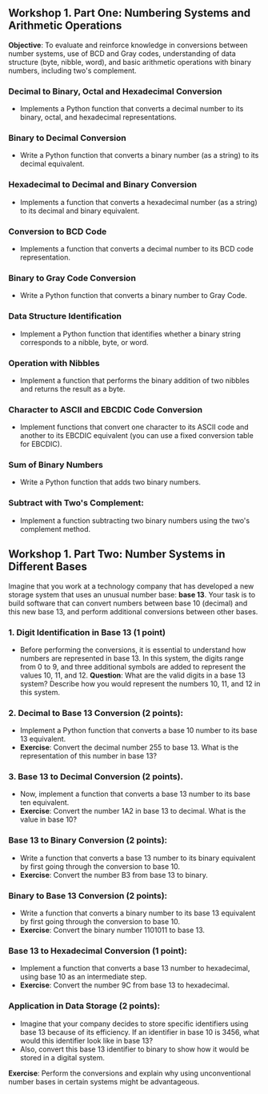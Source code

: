 ## Workshop 1. Part One: Numbering Systems and Arithmetic Operations

**Objective**: To evaluate and reinforce knowledge in conversions between number systems, use of BCD and Gray codes, understanding of data structure (byte, nibble, word), and basic arithmetic operations with binary numbers, including two's complement.

### Decimal to Binary, Octal and Hexadecimal Conversion
- Implements a Python function that converts a decimal number to its binary, octal, and hexadecimal representations.

### Binary to Decimal Conversion
- Write a Python function that converts a binary number (as a string) to its decimal equivalent.

### Hexadecimal to Decimal and Binary Conversion
- Implements a function that converts a hexadecimal number (as a string) to its decimal and binary equivalent.

### Conversion to BCD Code
- Implements a function that converts a decimal number to its BCD code representation.

### Binary to Gray Code Conversion
- Write a Python function that converts a binary number to Gray Code.

### Data Structure Identification
- Implement a Python function that identifies whether a binary string corresponds to a nibble, byte, or word.

### Operation with Nibbles
- Implement a function that performs the binary addition of two nibbles and returns the result as a byte.

### Character to ASCII and EBCDIC Code Conversion
- Implement functions that convert one character to its ASCII code and another to its EBCDIC equivalent (you can use a fixed conversion table for EBCDIC).

### Sum of Binary Numbers
- Write a Python function that adds two binary numbers.

### Subtract with Two's Complement:

- Implement a function subtracting two binary numbers using the two's complement method.



## Workshop 1. Part Two: Number Systems in Different Bases

Imagine that you work at a technology company that has developed a new storage system that uses an unusual number base: **base 13**. Your task is to build software that can convert numbers between base 10 (decimal) and this new base 13, and perform additional conversions between other bases.

### 1. Digit Identification in Base 13 (1 point)
- Before performing the conversions, it is essential to understand how numbers are represented in base 13. In this system, the digits range from 0 to 9, and three additional symbols are added to represent the values 10, 11, and 12.
**Question**: What are the valid digits in a base 13 system? Describe how you would represent the numbers 10, 11, and 12 in this system.

### 2. Decimal to Base 13 Conversion (2 points):

- Implement a Python function that converts a base 10 number to its base 13 equivalent.
- **Exercise**: Convert the decimal number 255 to base 13. What is the representation of this number in base 13?

### 3. Base 13 to Decimal Conversion (2 points).
- Now, implement a function that converts a base 13 number to its base ten equivalent.
- **Exercise**: Convert the number 1A2 in base 13 to decimal. What is the value in base 10?

### Base 13 to Binary Conversion (2 points):

- Write a function that converts a base 13 number to its binary equivalent by first going through the conversion to base 10.
- **Exercise**: Convert the number B3 from base 13 to binary.


### Binary to Base 13 Conversion (2 points):
- Write a function that converts a binary number to its base 13 equivalent by first going through the conversion to base 10.
- **Exercise**: Convert the binary number 1101011 to base 13.

### Base 13 to Hexadecimal Conversion (1 point):

- Implement a function that converts a base 13 number to hexadecimal, using base 10 as an intermediate step.
- **Exercise**: Convert the number 9C from base 13 to hexadecimal.

### Application in Data Storage (2 points):

- Imagine that your company decides to store specific identifiers using base 13 because of its efficiency. If an identifier in base 10 is 3456, what would this identifier look like in base 13? 
- Also, convert this base 13 identifier to binary to show how it would be stored in a digital system.

**Exercise**: Perform the conversions and explain why using unconventional number bases in certain systems might be advantageous.